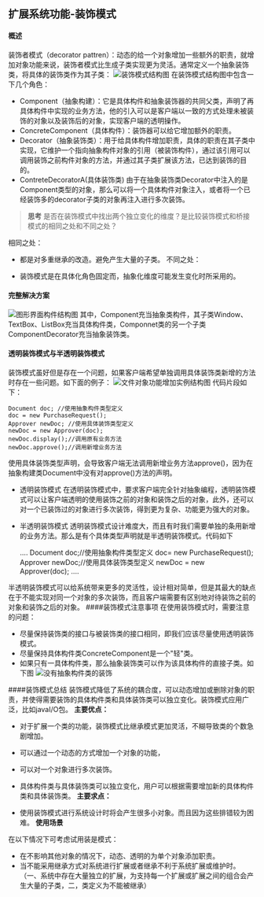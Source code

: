## 扩展系统功能-装饰模式
#### 概述
装饰者模式（decorator pattren）：动态的给一个对象增加一些额外的职责，就增加对象功能来说，装饰者模式比生成子类实现更为灵活。通常定义一个抽象装饰类，将具体的装饰类作为其子类：
![装饰模式结构图](file:///F:\yaoyaohao\workspaceIdea\matthew-alpha\matthew-designPattern-practice\src\main\webapp\webstatic\images\decorator_001.gif)
在装饰模式结构图中包含一下几个角色：

- Component（抽象构建）：它是具体构件和抽象装饰器的共同父类，声明了再具体构件中实现的业务方法，他的引入可以是客户端以一致的方式处理未被装饰的对象以及装饰后的对象，实现客户端的透明操作。
- ConcreteComponent（具体构件）：装饰器可以给它增加额外的职责。
- Decorator（抽象装饰类）：用于给具体构件增加职责，具体的职责在其子类中实现，它维护一个指向抽象构件对象的引用（被装饰构件），通过该引用可以调用装饰之前构件对象的方法，并通过其子类扩展该方法，已达到装饰的目的。
- ContreteDecoratorA(具体装饰类)
由于在抽象装饰类Decorator中注入的是Component类型的对象，那么可以将一个具体构件对象注入，或者将一个已经装饰多的decorator子类的对象再注入进行多次装饰。
> **思考**
是否在装饰模式中找出两个独立变化的维度？是比较装饰模式和桥接模式的相同之处和不同之处？

相同之处：

 - 都是对多重继承的改造。避免产生大量的子类。
不同之处：
  
- 装饰模式是在具体化角色固定而，抽象化维度可能发生变化时所采用的。

#### 完整解决方案
![图形界面构件结构图](file:///F:\yaoyaohao\workspaceIdea\matthew-alpha\matthew-designPattern-practice\src\main\webapp\webstatic\images\decorator_002.gif)
其中，Component充当抽象类构件，其子类Window、TextBox、ListBox充当具体构件类，Componnet类的另一个子类ComponentDecorator充当抽象装饰类。

#### 透明装饰模式与半透明装饰模式
装饰模式虽好但是存在一个问题，如果客户端希望单独调用具体装饰类新增的方法时存在一些问题。如下面的例子：
![文件对象功能增加实例结构图](file:///F:\yaoyaohao\workspaceIdea\matthew-alpha\matthew-designPattern-practice\src\main\webapp\webstatic\images\decorator_003.gif)
代码片段如下：

    Document doc; //使用抽象构件类型定义 
    doc = new PurchaseRequest(); 
    Approver newDoc; //使用具体装饰类型定义 
    newDoc = new Approver(doc); 
    newDoc.display();//调用原有业务方法 
    newDoc.approve();//调用新增业务方法
使用具体装饰类型声明，会导致客户端无法调用新增业务方法approve()，因为在抽象构建类Document中没有对approve()方法的声明。

- 透明装饰模式
在透明装饰模式中，要求客户端完全针对抽象编程，透明装饰模式可以让客户端透明的使用装饰之前的对象和装饰之后的对象，此外，还可以对一个已装饰过的对象进行多次装饰，得到更为复杂、功能更为强大的对象。
- 半透明装饰模式
透明装饰模式设计难度大，而且有时我们需要单独的条用新增的业务方法。那么是有个具体类型声明就是半透明装饰模式。代码如下

    ....
    Document doc;//使用抽象构件类型定义
    doc= new PurchaseRequest();
    Approver newDoc;//使用具体装饰类型定义
    newDoc = new Approver(doc);
    ....
    
半透明装饰模式可以给系统带来更多的灵活性，设计相对简单，但是其最大的缺点在于不能实现对同一个对象的多次装饰，而且客户端需要有区别地对待装饰之前的对象和装饰之后的对象。
####装饰模式注意事项
在使用装饰模式时，需要注意的问题：

- 尽量保持装饰类的接口与被装饰类的接口相同，即我们应该尽量使用透明装饰模式。
- 尽量保持具体构件类ConcreteComponent是一个"轻"类。
- 如果只有一具体构件类，那么抽象装饰类可以作为该具体构件的直接子类。如下图
![没有抽象构件类的装饰](file:///F:\yaoyaohao\workspaceIdea\matthew-alpha\matthew-designPattern-practice\src\main\webapp\webstatic\images\decorator_004.gif)

####装饰模式总结
装饰模式降低了系统的耦合度，可以动态增加或删除对象的职责，并使得需要装饰的具体构件类和具体装饰类可以独立变化。装饰模式应用广泛，比如javaI/O包。
**主要优点：**

- 对于扩展一个类的功能，装饰模式比继承模式更加灵活，不糊导致类的个数急剧增加。
- 可以通过一个动态的方式增加一个对象的功能，
- 可以对一个对象进行多次装饰。
- 具体构件类与具体装饰类可以独立变化，用户可以根据需要增加新的具体构件类和具体装饰类。
**主要求点：**

- 使用装饰模式进行系统设计时将会产生很多小对象。而且因为这些排错较为困难。
**使用场景**

在以下情况下可考虑试用装是模式：

- 在不影响其他对象的情况下，动态、透明的为单个对象添加职责。
- 当不能采用继承方式对系统进行扩展或者继承不利于系统扩展或维护时。（一、系统中存在大量独立的扩展，为支持每一个扩展或扩展之间的组合会产生大量的子类，二，类定义为不能被继承） 
